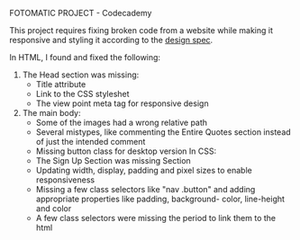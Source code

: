 FOTOMATIC PROJECT - Codecademy

This project requires fixing broken code from a website while making it responsive and styling it according to the [design spec](https://static-assets.codecademy.com/Paths/full-stack-career-journey/Fotomatic/final/index.html?_gl=1*78bjv*_ga*Mzg3NTU3MzU2LjE2OTI1ODE3Njk.*_ga_3LRZM6TM9L*MTY5Mjg0MDQ3MS4yLjEuMTY5Mjg0Mjk3NC41NS4wLjA.).

In HTML, I found and fixed the following:
1) The Head section was missing:
     - Title attribute
     - Link to the CSS styleshet
     - The view point meta tag for responsive design
2) The main body:
     - Some of the images had  a wrong relative path
     - Several mistypes, like commenting the Entire Quotes section instead of just the intended comment
     - Missing button class for desktop version
In CSS:
     - The Sign Up Section was missing Section 
     - Updating width, display, padding and pixel sizes to enable responsiveness
     - Missing a few class selectors like "nav .button" and adding appropriate properties like padding, background-          color, line-height and color
     - A few class selectors were missing the period to link them to the html

